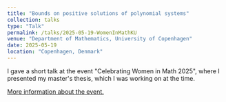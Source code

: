 ```yaml
---
title: "Bounds on positive solutions of polynomial systems"
collection: talks
type: "Talk"
permalink: /talks/2025-05-19-WomenInMathKU
venue: "Department of Mathematics, University of Copenhagen"
date: 2025-05-19
location: "Copenhagen, Denmark"
---
```


I gave a short talk at the event "Celebrating Women in Math 2025", where I presented my master's thesis, which I was working on at the time.

[More information about the event.](https://www.math.ku.dk/english/calendar/events/women-in-math-2025/)
